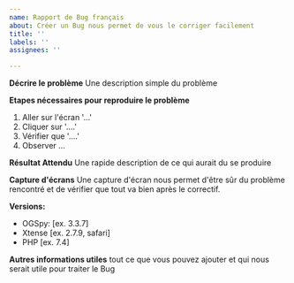 ```yaml
---
name: Rapport de Bug français
about: Créer un Bug nous permet de vous le corriger facilement
title: ''
labels: ''
assignees: ''

---
```


**Décrire le problème**
Une description simple du problème

**Etapes nécessaires pour reproduire le problème**
1. Aller sur l'écran '...'
2. Cliquer sur '....'
3. Vérifier que '....'
4. Observer ...

**Résultat Attendu**
Une rapide description de ce qui aurait du se produire

**Capture d'écrans**
Une capture d'écran nous permet d'être sûr du problème rencontré et de vérifier que tout va bien après le correctif.

**Versions:**
 - OGSpy: [ex. 3.3.7]
 - Xtense [ex. 2.7.9, safari]
 - PHP [ex. 7.4]

**Autres informations utiles**
tout ce que vous pouvez ajouter et qui nous serait utile pour traiter le Bug
